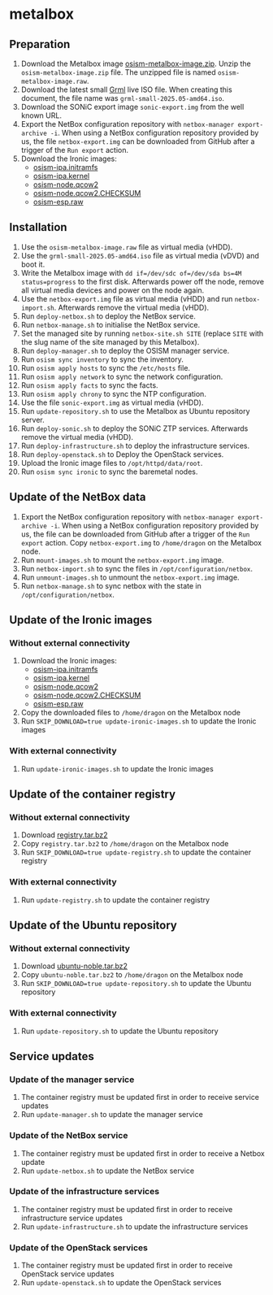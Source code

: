 # metalbox

## Preparation

1. Download the Metalbox image [osism-metalbox-image.zip](https://swift.services.a.regiocloud.tech/swift/v1/AUTH_b182637428444b9aa302bb8d5a5a418c/openstack-ironic-images/osism-metalbox-image.zip).
   Unzip the `osism-metalbox-image.zip` file. The unzipped file is named
   `osism-metalbox-image.raw`.
2. Download the latest small [Grml](https://grml.org/download/) live ISO file.
   When creating this document, the file name was `grml-small-2025.05-amd64.iso`.
3. Download the SONiC export image `sonic-export.img` from the well known URL.
4. Export the NetBox configuration repository with `netbox-manager export-archive -i`.
   When using a NetBox configuration repository provided by us, the file `netbox-export.img`
   can be downloaded from GitHub after a trigger of the `Run export` action.
5. Download the Ironic images:
   * [osism-ipa.initramfs](https://swift.services.a.regiocloud.tech/swift/v1/AUTH_b182637428444b9aa302bb8d5a5a418c/openstack-ironic-images/osism-ipa.initramfs)
   * [osism-ipa.kernel](https://swift.services.a.regiocloud.tech/swift/v1/AUTH_b182637428444b9aa302bb8d5a5a418c/openstack-ironic-images/osism-ipa.kernel)
   * [osism-node.qcow2](https://swift.services.a.regiocloud.tech/swift/v1/AUTH_b182637428444b9aa302bb8d5a5a418c/openstack-ironic-images/osism-node.qcow2)
   * [osism-node.qcow2.CHECKSUM](https://swift.services.a.regiocloud.tech/swift/v1/AUTH_b182637428444b9aa302bb8d5a5a418c/openstack-ironic-images/osism-node.qcow2.CHECKSUM)
   * [osism-esp.raw](https://swift.services.a.regiocloud.tech/swift/v1/AUTH_b182637428444b9aa302bb8d5a5a418c/openstack-ironic-images/osism-esp.raw)

## Installation

1. Use the `osism-metalbox-image.raw` file as virtual media (vHDD).
2. Use the `grml-small-2025.05-amd64.iso` file as virtual media (vDVD) and boot it.
3. Write the Metalbox image with `dd if=/dev/sdc of=/dev/sda bs=4M status=progress` to
   the first disk. Afterwards power off the node, remove all virtual media devices and
   power on the node again.
4. Use the `netbox-export.img` file as virtual media (vHDD) and run `netbox-import.sh`.
   Afterwards remove the virtual media (vHDD).
5. Run `deploy-netbox.sh` to deploy the NetBox service.
6. Run `netbox-manage.sh` to initialise the NetBox service.
7. Set the managed site by running `netbox-site.sh SITE`
   (replace `SITE` with the slug name of the site managed by this Metalbox).
8. Run `deploy-manager.sh` to deploy the OSISM manager service.
9. Run `osism sync inventory` to sync the inventory.
10. Run `osism apply hosts` to sync the `/etc/hosts` file.
11. Run `osism apply network` to sync the network configuration.
12. Run `osism apply facts` to sync the facts.
13. Run `osism apply chrony` to sync the NTP configuration.
14. Use the file `sonic-export.img` as virtual media (vHDD).
15. Run `update-repository.sh` to use the Metalbox as Ubuntu repository server.
16. Run `deploy-sonic.sh` to deploy the SONiC ZTP services. Afterwards remove the virtual
    media (vHDD).
17. Run `deploy-infrastructure.sh` to deploy the infrastructure services.
18. Run `deploy-openstack.sh` to Deploy the OpenStack services.
19. Upload the Ironic image files to `/opt/httpd/data/root`.
20. Run `osism sync ironic` to sync the baremetal nodes.

## Update of the NetBox data

1. Export the NetBox configuration repository with `netbox-manager export-archive -i`.
   When using a NetBox configuration repository provided by us, the file can be downloaded
   from GitHub after a trigger of the `Run export` action. Copy `netbox-export.img` to
   `/home/dragon` on the Metalbox node.
2. Run `mount-images.sh` to mount the `netbox-export.img` image.
3. Run `netbox-import.sh` to sync the files in `/opt/configuration/netbox`.
4. Run `unmount-images.sh` to unmount the `netbox-export.img` image.
5. Run `netbox-manage.sh` to sync netbox with the state in `/opt/configuration/netbox`.

## Update of the Ironic images

### Without external connectivity

1. Download the Ironic images:
   * [osism-ipa.initramfs](https://swift.services.a.regiocloud.tech/swift/v1/AUTH_b182637428444b9aa302bb8d5a5a418c/openstack-ironic-images/osism-ipa.initramfs)
   * [osism-ipa.kernel](https://swift.services.a.regiocloud.tech/swift/v1/AUTH_b182637428444b9aa302bb8d5a5a418c/openstack-ironic-images/osism-ipa.kernel)
   * [osism-node.qcow2](https://swift.services.a.regiocloud.tech/swift/v1/AUTH_b182637428444b9aa302bb8d5a5a418c/openstack-ironic-images/osism-node.qcow2)
   * [osism-node.qcow2.CHECKSUM](https://swift.services.a.regiocloud.tech/swift/v1/AUTH_b182637428444b9aa302bb8d5a5a418c/openstack-ironic-images/osism-node.qcow2.CHECKSUM)
   * [osism-esp.raw](https://swift.services.a.regiocloud.tech/swift/v1/AUTH_b182637428444b9aa302bb8d5a5a418c/openstack-ironic-images/osism-esp.raw)
2. Copy the downloaded files to `/home/dragon` on the Metalbox node
3. Run `SKIP_DOWNLOAD=true update-ironic-images.sh` to update the Ironic images

### With external connectivity

1. Run `update-ironic-images.sh` to update the Ironic images

## Update of the container registry

### Without external connectivity

1. Download [registry.tar.bz2](https://swift.services.a.regiocloud.tech/swift/v1/AUTH_b182637428444b9aa302bb8d5a5a418c/metalbox/registry.tar.bz2)
2. Copy `registry.tar.bz2` to `/home/dragon` on the Metalbox node
3. Run `SKIP_DOWNLOAD=true update-registry.sh` to update the container registry

### With external connectivity

1. Run `update-registry.sh` to update the container registry

## Update of the Ubuntu repository

### Without external connectivity

1. Download [ubuntu-noble.tar.bz2](https://swift.services.a.regiocloud.tech/swift/v1/AUTH_b182637428444b9aa302bb8d5a5a418c/metalbox/ubuntu-noble.tar.bz2)
2. Copy `ubuntu-noble.tar.bz2` to `/home/dragon` on the Metalbox node
3. Run `SKIP_DOWNLOAD=true update-repository.sh` to update the Ubuntu repository

### With external connectivity

1. Run `update-repository.sh` to update the Ubuntu repository

## Service updates

### Update of the manager service

1. The container registry must be updated first in order to receive service updates
2. Run `update-manager.sh` to update the manager service

### Update of the NetBox service

1. The container registry must be updated first in order to receive a Netbox update
2. Run `update-netbox.sh` to update the NetBox service

### Update of the infrastructure services

1. The container registry must be updated first in order to receive infrastructure service updates
2. Run `update-infrastructure.sh` to update the infrastructure services

### Update of the OpenStack services

1. The container registry must be updated first in order to receive OpenStack service updates
2. Run `update-openstack.sh` to update the OpenStack services
